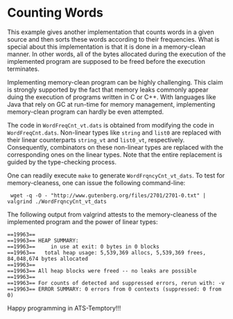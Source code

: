 # Counting Words

This example gives another implementation that counts words in a given
source and then sorts these words according to their frequencies.
What is special about this implementation is that it is done in a
memory-clean manner. In other words, all of the bytes allocated during
the execution of the implemented program are supposed to be freed
before the execution terminates.

Implementing memory-clean program can be highly challenging. This
claim is strongly supported by the fact that memory leaks commonly
appear duing the execution of programs written in C or C++. With
languages like Java that rely on GC at run-time for memory management,
implementing memory-clean program can hardly be even attempted.

The code in `WordFreqCnt_vt.dats` is obtained from modifying the code
in `WordFreqCnt.dats`. Non-linear types like `string` and `list0`
are replaced with their linear counterparts `string_vt` and
`list0_vt`, respectively.  Consequently, combinators on these
non-linear types are replaced with the corresponding ones on the linear
types. Note that the entire replacement is guided by the type-checking
process.

One can readily execute `make` to generate `WordFrqncyCnt_vt_dats`.
To test for memory-cleaness, one can issue the following command-line:

```shell
 wget -q -O - "http://www.gutenberg.org/files/2701/2701-0.txt" | valgrind ./WordFrqncyCnt_vt_dats
```

The following output from valgrind attests to the memory-cleaness of
the implemented program and the power of linear types:

```test
==19963== 
==19963== HEAP SUMMARY:
==19963==     in use at exit: 0 bytes in 0 blocks
==19963==   total heap usage: 5,539,369 allocs, 5,539,369 frees, 84,048,674 bytes allocated
==19963== 
==19963== All heap blocks were freed -- no leaks are possible
==19963== 
==19963== For counts of detected and suppressed errors, rerun with: -v
==19963== ERROR SUMMARY: 0 errors from 0 contexts (suppressed: 0 from 0)
```

Happy programming in ATS-Temptory!!!
